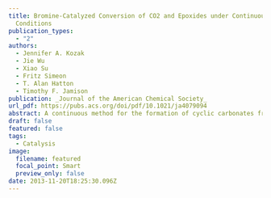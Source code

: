 ```yaml
---
title: Bromine-Catalyzed Conversion of CO2 and Epoxides under Continuous Flow
  Conditions
publication_types:
  - "2"
authors:
  - Jennifer A. Kozak
  - Jie Wu
  - Xiao Su
  - Fritz Simeon
  - T. Alan Hatton
  - Timothy F. Jamison
publication: _Journal of the American Chemical Society_
url_pdf: https://pubs.acs.org/doi/pdf/10.1021/ja4079094
abstract: A continuous method for the formation of cyclic carbonates from epoxides andcarbon dioxide (CO2) isdescribed. The catalysts used are inexpensive and effective in converting the reagents to the products in a residence time (tR) of 30 min. The cyclic carbonate products are obtained in good to excellent yield (51−92%). On the basis of a series of kinetics experiments, we propose a reaction mechanism involving epoxide activation by electrophilic bromine and CO2 activation by an amide.
draft: false
featured: false
tags:
  - Catalysis
image:
  filename: featured
  focal_point: Smart
  preview_only: false
date: 2013-11-20T18:25:30.096Z
---
```

